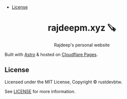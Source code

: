 <!--toc:start-->

- [License](#license)
<!--toc:end-->

<div align="center">
  <h1>rajdeepm.xyz 🪚</h1>
  <p>Rajdeep's personal website</p>
</div>

Built with [Astro](https://astro.build) & hosted on [Cloudflare Pages](https://cloudflare.com).

## License

Licensed under the MIT License, Copyright © rustdevbtw.

See [LICENSE](https://github.com/rustdevbtw/rajdeepm.xyz/blob/main/LICENSE) for more information.
